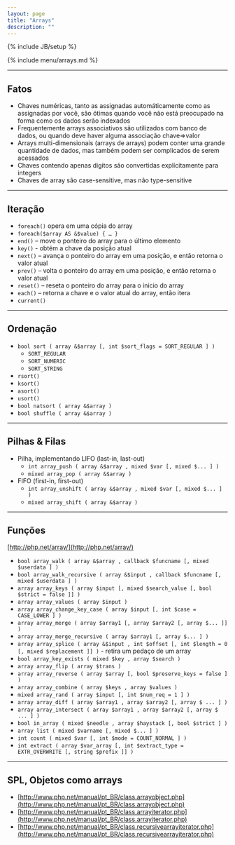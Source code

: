 ```yaml
---
layout: page
title: "Arrays"
description: ""
---
```

{% include JB/setup %}

{% include menu/arrays.md %}

* * * 

## Fatos

* Chaves numéricas, tanto as assignadas automáticamente como as assignadas por você, são ótimas quando você não está preocupado na forma como os dados serão indexados
* Frequentemente arrays associativos são utilizados com banco de dados, ou quando deve haver alguma associação chave=>valor
* Arrays multi-dimensionais (arrays de arrays) podem conter uma grande quantidade de dados, mas também podem ser complicados de serem acessados
* Chaves contendo apenas digitos são convertidas explícitamente para integers
* Chaves de array são case-sensitive, mas não type-sensitive


* * *

## Iteração


* `foreach()` opera em uma cópia do array
* `foreach($array AS &$value) { … }`
* `end()` – move o ponteiro do array para o último elemento
* `key()` - obtém a chave da posição atual
* `next()` – avança o ponteiro do array em uma posição, e então retorna o valor atual
* `prev()` – volta o ponteiro do array em uma posição, e então retorna o valor atual
* `reset()` – reseta o ponteiro do array para o inicio do array
* `each()` – retorna a chave e o valor atual do array, então itera
* `current()`


* * *

## Ordenação


* `bool sort ( array &$array [, int $sort_flags = SORT_REGULAR ] )`
   * `SORT_REGULAR`
   * `SORT_NUMERIC`
   * `SORT_STRING`
* `rsort()`
* `ksort()`
* `asort()`
* `usort()`
* `bool natsort ( array &$array )`
* `bool shuffle ( array &$array )`


* * *

## Pilhas & Filas


* Pilha, implementando LIFO (last-in, last-out)
   * `int array_push ( array &$array , mixed $var [, mixed $... ] )`
   * `mixed array_pop ( array &$array )`
* FIFO (first-in, first-out)
   * `int array_unshift ( array &$array , mixed $var [, mixed $... ] )`
   * `mixed array_shift ( array &$array )`


* * *

## Funções


[http://php.net/array/](http://php.net/array/)

* `bool array_walk ( array &$array , callback $funcname [, mixed $userdata ] )`
* `bool array_walk_recursive ( array &$input , callback $funcname [, mixed $userdata ] )`
* `array array_keys ( array $input [, mixed $search_value [, bool $strict = false ]] )`
* `array array_values ( array $input )`
* `array array_change_key_case ( array $input [, int $case = CASE_LOWER ] )`
* `array array_merge ( array $array1 [, array $array2 [, array $... ]] )`
* `array array_merge_recursive ( array $array1 [, array $... ] )`
* `array array_splice ( array &$input , int $offset [, int $length = 0 [, mixed $replacement ]] )` - retira um pedaço de um array
* `bool array_key_exists ( mixed $key , array $search )`
* `array array_flip ( array $trans )`
* `array array_reverse ( array $array [, bool $preserve_keys = false ] )`
* `array array_combine ( array $keys , array $values )`
* `mixed array_rand ( array $input [, int $num_req = 1 ] )`
* `array array_diff ( array $array1 , array $array2 [, array $ ... ] )`
* `array array_intersect ( array $array1 , array $array2 [, array $ ... ] )`
* `bool in_array ( mixed $needle , array $haystack [, bool $strict ] )`
* `array list ( mixed $varname [, mixed $... ] )`
* `int count ( mixed $var [, int $mode = COUNT_NORMAL ] )`
* `int extract ( array $var_array [, int $extract_type = EXTR_OVERWRITE [, string $prefix ]] )`


* * *

## SPL, Objetos como arrays

* [http://www.php.net/manual/pt_BR/class.arrayobject.php](http://www.php.net/manual/pt_BR/class.arrayobject.php)
* [http://www.php.net/manual/pt_BR/class.arrayiterator.php](http://www.php.net/manual/pt_BR/class.arrayiterator.php)
* [http://www.php.net/manual/pt_BR/class.recursivearrayiterator.php](http://www.php.net/manual/pt_BR/class.recursivearrayiterator.php)

